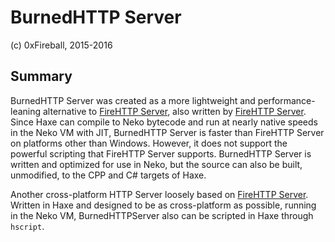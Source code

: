 # BurnedHTTP Server

(c) 0xFireball, 2015-2016

## Summary

BurnedHTTP Server was created as a more lightweight and performance-leaning alternative to [FireHTTP Server](https://github.com/AluminumDev/FireHTTP), also written by [FireHTTP Server](https://github.com/0xFireball). Since Haxe can compile to Neko bytecode and run at nearly native speeds in the Neko VM with JIT, BurnedHTTP Server is faster than FireHTTP Server on platforms other than Windows. However, it does not support the powerful scripting that FireHTTP Server supports. BurnedHTTP Server is written and optimized for use in Neko, but the source can also be built, unmodified, to the CPP and C# targets of Haxe.

Another cross-platform HTTP Server loosely based on [FireHTTP Server](https://github.com/AluminumDev/FireHTTP). Written in Haxe and
designed to be as cross-platform as possible, running in the Neko VM, BurnedHTTPServer
also can be scripted in Haxe through `hscript`.
